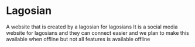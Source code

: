 # Lagosian
A website that is created by a lagosian for lagosians
It is a social media website for lagosians and they can connect easier and we plan to make this available when offline but not all features is available offline
